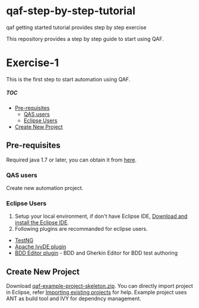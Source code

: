 # qaf-step-by-step-tutorial
qaf getting started tutorial provides step by step exercise 

This repository provides a step by step guide to start using QAF.

# Exercise-1

This is the first step to start automation using QAF.

##### TOC

 - [Pre-requisites](#pre-requisites)
   - [QAS users](#qas-users)
   - [Eclipse Users](#eclipse-users)
 - [Create New Project](#create-new-project)

## Pre-requisites

Required java 1.7 or later, you can obtain it from [here](http://www.oracle.com/technetwork/java/javase/downloads/index.html).

### QAS users

Create new automation project.

### Eclipse Users

 1. Setup your local environment, if don't have Eclipse IDE, [Download and install the Eclipse IDE](https://eclipse.org/downloads/).
 2. Following plugins are recommanded for eclipse users. 
   * [TestNG](http://testng.org/doc/eclipse.html)
   * [Apache IvyDE plugin](https://ant.apache.org/ivy/ivyde/download.html)
   * [BDD Editor plugin](https://qmetry.github.io/qaf/editor/bdd/eclipse/) - BDD and Gherkin Editor for BDD test authoring

## Create New Project

   Download [qaf-example-project-skeleton.zip](https://github.com/qmetry/qaf-step-by-step-tutorial/releases/download/Exercise-1/qaf-example-project-skeleton.zip). You can directly import project in Eclipse, refer [Importing existing projects](http://help.eclipse.org/kepler/topic/org.eclipse.platform.doc.user/tasks/tasks-importproject.htm?cp=0_3_10_0) for help. Example project uses ANT as build tool and IVY for dependncy management.

